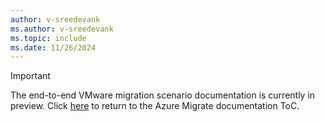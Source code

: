 ```yaml
---
author: v-sreedevank
ms.author: v-sreedevank
ms.topic: include
ms.date: 11/26/2024
---
```


> [!IMPORTANT]
> The end-to-end VMware migration scenario documentation is currently in preview. Click [here](../migrate-services-overview.md) to return to the Azure Migrate documentation ToC.